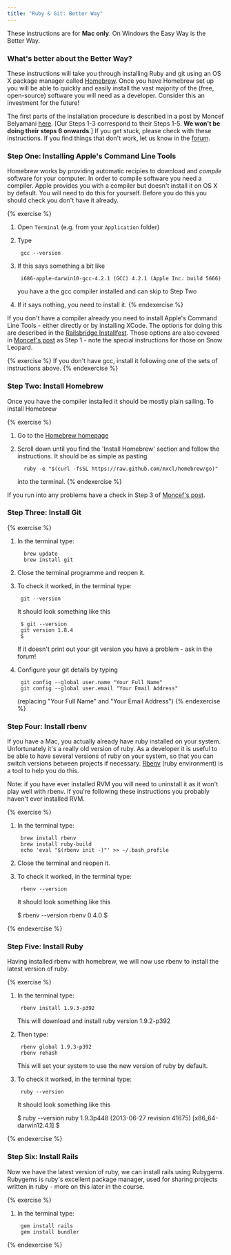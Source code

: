 ```yaml
---
title: "Ruby & Git: Better Way"
---
```


These instructions are for **Mac only**. On Windows the Easy Way is the Better Way.

### What's better about the Better Way?

These instructions will take you through installing Ruby and git using an OS X package manager called [Homebrew](http://mxcl.github.io/homebrew/). Once you have Homebrew set up you will be able to quickly and easily install the vast majority of the (free, open-source) software you will need as a developer. Consider this an investment for the future!

The first parts of the installation procedure is described in a post by Moncef Belyamani [here](http://www.moncefbelyamani.com/how-to-install-xcode-homebrew-git-rvm-ruby-on-mac/). [Our Steps 1-3 correspond to their Steps 1-5. **We won't be doing their steps 6 onwards**.] If you get stuck, please check with these instructions. If you find things that don't work, let us know in the [forum](http://chat.code61.org).

### Step One: Installing Apple's Command Line Tools

Homebrew works by providing automatic recipies to download and *compile* software for your computer. In order to compile software you need a compiler. Apple provides you with a compiler but doesn't install it on OS X by default. You will need to do this for yourself. Before you do this you should check you don't have it already.

{% exercise %}
1. Open `Terminal` (e.g. from your `Application` folder)
2. Type
		
		gcc --version

3. If this says something a bit like

		i686-apple-darwin10-gcc-4.2.1 (GCC) 4.2.1 (Apple Inc. build 5666)

	you have a the gcc compiler installed and can skip to Step Two
4. If it says nothing, you need to install it.
{% endexercise %}

If you don't have a compiler already you need to install Apple's Command Line Tools - either directly or by installing XCode. The options for doing this are described in the [Railsbridge Installfest](http://installfest.railsbridge.org/installfest/install_xcode). Those options are also covered in [Moncef's post](http://www.moncefbelyamani.com/how-to-install-xcode-homebrew-git-rvm-ruby-on-mac/) as Step 1 - note the special instructions for those on Snow Leopard.

{% exercise %}
If you don't have gcc, install it following one of the sets of instructions above.
{% endexercise %}

### Step Two: Install Homebrew

Once you have the compiler installed it should be mostly plain sailing. To install Homebrew

{% exercise %}
1. Go to the [Homebrew homepage](http://mxcl.github.io/homebrew/)
2. Scroll down until you find the 'Install Homebrew' section and follow the instructions. It should be as simple as pasting

		 ruby -e "$(curl -fsSL https://raw.github.com/mxcl/homebrew/go)"

	into the terminal.
{% endexercise %}

If you run into any problems have a check in Step 3 of [Moncef's post](http://www.moncefbelyamani.com/how-to-install-xcode-homebrew-git-rvm-ruby-on-mac/).

### Step Three: Install Git

{% exercise %}
1. In the terminal type:

		 brew update
		 brew install git

2. Close the terminal programme and reopen it.
3. To check it worked, in the terminal type:

    	git --version

    It should look something like this

        $ git --version
        git version 1.8.4
        $ 

    If it doesn't print out your git version you have a problem - ask in the forum!

4. Configure your git details by typing

		git config --global user.name "Your Full Name"
		git config --global user.email "Your Email Address"

	(replacing "Your Full Name" and "Your Email Address")
{% endexercise %}

### Step Four: Install rbenv

If you have a Mac, you actually already have ruby installed on your system. Unfortunately it's a really old version of ruby. As a developer it is useful to be able to have several versions of ruby on your system, so that you can switch versions between projects if necessary. [Rbenv](https://github.com/sstephenson/rbenv) (ruby environment) is a tool to help you do this.

Note: if you have ever installed RVM you will need to uninstall it as it won't play well with rbenv. If you're following these instructions you probably haven't ever installed RVM.

{% exercise %}
1. In the terminal type:

		brew install rbenv
		brew install ruby-build
		echo 'eval "$(rbenv init -)"' >> ~/.bash_profile

2. Close the terminal and reopen it.
3. To check it worked, in the terminal type:

        rbenv --version

    It should look something like this

      $ rbenv --version
      rbenv 0.4.0
      $

{% endexercise %}

### Step Five: Install Ruby

Having installed rbenv with homebrew, we will now use rbenv to install the latest version of ruby.

{% exercise %}
1. In the terminal type:

		rbenv install 1.9.3-p392

	This will download and install ruby version 1.9.2-p392

2. Then type:

		rbenv global 1.9.3-p392
		rbenv rehash

	This will set your system to use the new version of ruby by default.

3. To check it worked, in the terminal type:

        ruby --version

    It should look something like this

      $ ruby --version
      ruby 1.9.3p448 (2013-06-27 revision 41675) [x86_64-darwin12.4.1]
      $

{% endexercise %}

### Step Six: Install Rails

Now we have the latest version of ruby, we can install rails using Rubygems. Rubygems is ruby's excellent package manager, used for sharing projects written in ruby - more on this later in the course.

{% exercise %}
1. In the terminal type:

		gem install rails
		gem install bundler

{% endexercise %}







